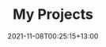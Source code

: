 ---
title: "My Projects"
date: 2021-11-08T00:25:15+13:00
draft: false

description: "A selection of my web and app projects. I developed these with clarity, utility, speed and/or fun in mind. Contact me for your next project today."

comments: "...I actually struggle a bit with finding time for non-work projects. Going back to university to study engineering was not exactly the best idea to free up my spare time and I would rather spend the limited time doing game dev."


completed: Completed, or mostly completed. The barebones exist, but I may upgrade stuff later, whether it be refactoring, adding more features and missing tests, or making stuff look a bit better.

planned: In progress, or simply planned. The ideas exist, but the time doesn't. Wish I had more time.
---